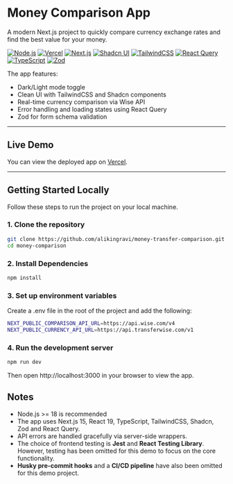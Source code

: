 # Money Comparison App

A modern Next.js project to quickly compare currency exchange rates and find the best value for your money.

[![Node.js](https://img.shields.io/badge/Node.js-23.9.0-339933?style=flat&logo=node.js&logoColor=white)](https://nodejs.org/)
[![Vercel](https://img.shields.io/badge/Vercel-Production-000000?style=flat&logo=vercel)](https://vercel.com/)
[![Next.js](https://img.shields.io/badge/Next.js-15.5.3-black?style=flat&logo=next.js&logoColor=white)](https://nextjs.org/)
[![Shadcn UI](https://img.shields.io/badge/Shadcn-UI-FF6EC7?style=flat)](https://ui.shadcn.com/)
[![TailwindCSS](https://img.shields.io/badge/TailwindCSS-4.0-06B6D4?style=flat&logo=tailwind-css&logoColor=white)](https://tailwindcss.com/)
[![React Query](https://img.shields.io/badge/React%20Query-5.87.4-FF4154?style=flat)](https://tanstack.com/query/latest)
[![TypeScript](https://img.shields.io/badge/TypeScript-5.0-3178C6?style=flat&logo=typescript&logoColor=white)](https://www.typescriptlang.org/)
[![Zod](https://img.shields.io/badge/Zod-4.1.8-7D4CDB?style=flat&logo=data:image/png;base64,iVBORw0KGgoAAAANSUhEUgAAAAoAAAAKCAYAAACNMs+9AAAAFElEQVR42mNk+M9Qz0AEYBxVSFIAAGoAAcVt6bIAAAAASUVORK5CYII=)](https://github.com/colinhacks/zod)

The app features:

- Dark/Light mode toggle
- Clean UI with TailwindCSS and Shadcn components
- Real-time currency comparison via Wise API
- Error handling and loading states using React Query
- Zod for form schema validation

---

## Live Demo

You can view the deployed app on [Vercel](https://money-transfer-comparison-sigma.vercel.app/).

---

## Getting Started Locally

Follow these steps to run the project on your local machine.

### 1. Clone the repository

```bash
git clone https://github.com/alikingravi/money-transfer-comparison.git money-comparison
cd money-comparison
```

### 2. Install Dependencies

```bash
npm install
```

### 3. Set up environment variables

Create a .env file in the root of the project and add the following:

```bash
NEXT_PUBLIC_COMPARISON_API_URL=https://api.wise.com/v4
NEXT_PUBLIC_CURRENCY_API_URL=https://api.transferwise.com/v1
```

### 4. Run the development server

```bash
npm run dev
```

Then open http://localhost:3000 in your browser to view the app.

## Notes

- Node.js >= 18 is recommended
- The app uses Next.js 15, React 19, TypeScript, TailwindCSS, Shadcn, Zod and React Query.
- API errors are handled gracefully via server-side wrappers.
- The choice of frontend testing is **Jest** and **React Testing Library**.  
  However, testing has been omitted for this demo to focus on the core functionality.
- **Husky pre-commit hooks** and a **CI/CD pipeline** have also been omitted for this demo project.
